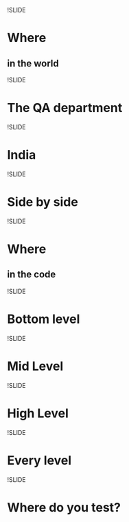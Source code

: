 !SLIDE
# Where
## in the world

!SLIDE
# The QA department

!SLIDE
# India

!SLIDE
# Side by side

!SLIDE
# Where
## in the code

!SLIDE
# Bottom level

!SLIDE
# Mid Level

!SLIDE
# High Level

!SLIDE
# Every level

!SLIDE
# Where do you test?
